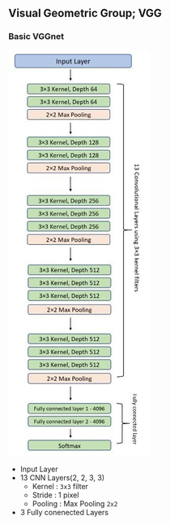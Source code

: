 ## Visual Geometric Group; VGG
### Basic VGGnet
![VGG-16-Architecture](../Attatched/Pasted%20image%2020240119163040.png)
- Input Layer
- 13 CNN Layers(2, 2, 3, 3)
	- Kernel : `3x3` filter
	- Stride : 1 pixel
	- Pooling : Max Pooling `2x2`
- 3 Fully conenected Layers